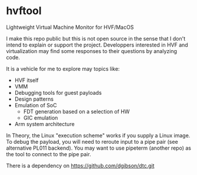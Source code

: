 # hvftool
Lightweight Virtual Machine Monitor for HVF/MacOS

I make this repo public but this is not open source in the sense that I don't intend to explain or support the project.
Developpers interested in HVF and virtualization may find some responses to their questions by analyzing code.

It is a vehicle for me to explore may topics like:
- HVF itself
- VMM
- Debugging tools for guest payloads
- Design patterns
- Emulation of SoC
    - FDT generation based on a selection of HW
    - GIC emulation
- Arm system architecture

In Theory, the Linux "execution scheme" works if you supply a Linux image.
To debug the payload, you will need to reroute input to a pipe pair (see alternative PL011 backend).
You may want to use pipeterm (another repo) as the tool to connect to the pipe pair.

There is a dependency on https://github.com/dgibson/dtc.git

